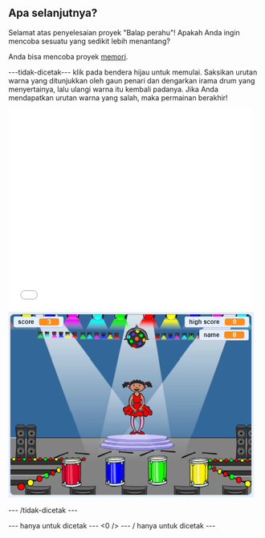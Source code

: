 ## Apa selanjutnya?

Selamat atas penyelesaian proyek "Balap perahu"! Apakah Anda ingin mencoba sesuatu yang sedikit lebih menantang?

Anda bisa mencoba proyek [memori](https://projects.raspberrypi.org/en/projects/memory?utm_source=pathway&utm_medium=whatnext&utm_campaign=projects).

\---tidak-dicetak\--- klik pada bendera hijau untuk memulai. Saksikan urutan warna yang ditunjukkan oleh gaun penari dan dengarkan irama drum yang menyertainya, lalu ulangi warna itu kembali padanya. Jika Anda mendapatkan urutan warna yang salah, maka permainan berakhir!

<div class="scratch-preview">
  <iframe allowtransparency="true" width="485" height="402" src="//scratch.mit.edu/projects/embed/284452634/?autostart=false" frameborder="0" allowfullscreen scrolling="no" mark="crwd-mark"></iframe> <img src="images/memory-screenshot.png" />
</div>

\--- /tidak-dicetak \---

\--- hanya untuk dicetak \--- <0 /> \--- / hanya untuk dicetak \---